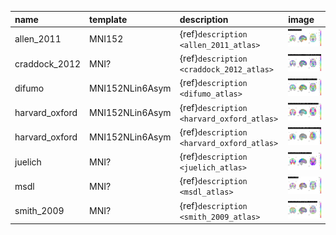 
<!--
!!!!! DO NOT EDIT MANUALLY !!!!!
This file is auto-generated.
To modify the content of this file do it via the script:
make_atlas_table.py
-->
| name           | template        | description                               | image                                                                                                  |
|:---------------|:----------------|:------------------------------------------|:-------------------------------------------------------------------------------------------------------|
| allen_2011     | MNI152          | {ref}`description <allen_2011_atlas>`     | ![name](../images/probablistic_atlas_allen_2011.png)                                                   |
| craddock_2012  | MNI?            | {ref}`description <craddock_2012_atlas>`  | ![name](../images/probablistic_atlas_craddock_2012_homogeneity-spatial_grp_mean-True.png)              |
| difumo         | MNI152NLin6Asym | {ref}`description <difumo_atlas>`         | ![name](../images/probablistic_atlas_difumo_dimension-64_resolution_mm-2.png)                          |
| harvard_oxford | MNI152NLin6Asym | {ref}`description <harvard_oxford_atlas>` | ![name](../images/probablistic_atlas_harvard_oxford_atlas_name-cort-prob-1mm.png)                      |
| harvard_oxford | MNI152NLin6Asym | {ref}`description <harvard_oxford_atlas>` | ![name](../images/probablistic_atlas_harvard_oxford_atlas_name-sub-prob-1mm_symmetric_split-False.png) |
| juelich        | MNI?            | {ref}`description <juelich_atlas>`        | ![name](../images/probablistic_atlas_juelich_atlas_name-prob-1mm.png)                                  |
| msdl           | MNI?            | {ref}`description <msdl_atlas>`           | ![name](../images/probablistic_atlas_msdl.png)                                                         |
| smith_2009     | MNI?            | {ref}`description <smith_2009_atlas>`     | ![name](../images/probablistic_atlas_smith_2009_resting-False_dimension-20.png)                        |
